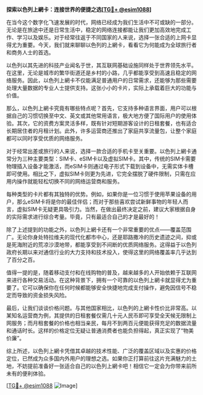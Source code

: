 **探索以色列上網卡：连接世界的便捷之选[[TG💪+ @esim1088](https://t.me/s/esim1088)]**

在当今这个数字化飞速发展的时代，网络已经成为我们生活中不可或缺的一部分。无论是在旅途中还是日常生活中，稳定的网络连接都能让我们更加高效地完成工作、学习以及娱乐。对于经常往返于不同国家的人来说，选择一张合适的上网卡显得尤为重要。今天，我们就来聊聊以色列的上網卡，看看它为何能成为全球旅行者和商务人士的首选。

以色列以其先进的科技产业闻名于世，其互联网基础设施同样处于世界领先水平。在这里，无论是城市的繁华街道还是乡村的小路，几乎都能享受到高速且稳定的网络服务。因此，以色列上網卡不仅能满足普通用户的日常需求，还能够为那些需要处理大量数据的专业人士提供支持。这张小小的卡片，实际上承载着巨大的功能与价值。

那么，以色列上網卡究竟有哪些特点呢？首先，它支持多种语言界面，用户可以根据自己的习惯切换至中文、英文或其他常用语言，极大地方便了国际用户的使用体验。其次，它的资费方案灵活多样，既有针对短期游客设计的日租套餐，也有适合长期居住者的月租计划。此外，许多运营商还推出了家庭共享流量包，让整个家庭都可以同时享受优质的网络服务。

对于经常出差或旅行的人来说，选择一款合适的手机卡至关重要。以色列上網卡通常分为三种主要类型：SIM卡、eSIM卡以及虚拟SIM卡。其中，传统的SIM卡需要物理插入设备才能激活，而eSIM卡则通过电子形式下载到设备中，无需实体卡槽即可使用。相比之下，虚拟SIM卡则更为先进，它完全摆脱了硬件限制，只需在应用内操作就能轻松切换不同的网络运营商和服务。

每种类型的卡片都有其独特的优势。例如，如果你是一位习惯于使用苹果设备的用户，那么eSIM卡将是你的最佳伴侣；而对于那些喜欢尝试新鲜事物的年轻人而言，虚拟SIM卡无疑更具吸引力。当然，在做出最终决定之前，建议大家根据自身的实际需求进行综合考量。毕竟，只有最适合自己的才是最好的！

除了上述提到的功能之外，以色列上網卡还有一个非常重要的优点——覆盖范围广。无论你身处特拉维夫的现代化都市中心，还是耶路撒冷的历史遗迹之间，抑或是死海附近的荒凉沙漠地带，都能享受到不间断的优质网络服务。这得益于以色列政府长期以来对通信行业的大力支持和技术投入，使得这里的网络覆盖率几乎达到了百分之百。

值得一提的是，随着移动支付和在线购物的普及，越来越多的人开始依赖于互联网来进行各种交易活动。在这种背景下，拥有一个可靠的以色列上網卡就显得尤为重要了。它可以确保你在任何时候都能够安全快捷地完成支付操作，避免因信号不稳定而导致的资金损失风险。

最后，让我们谈谈价格问题。与其他国家相比，以色列的上網卡性价比非常高。以某知名运营商为例，其提供的日租套餐仅需几十元人民币即可享受全天候无限制上网服务；而月租套餐的价格也相当亲民，每月不到两百元便能获得充足的数据流量和通话时长。这样的价格定位无疑让普通消费者也能负担得起，真正实现了“物美价廉”。

综上所述，以色列上網卡凭借其卓越的技术性能、广泛的覆盖区域以及实惠的价格定位，已然成为众多国内外用户的理想之选。如果你正打算前往这片充满魅力的土地，不妨提前准备好一张适合自己的以色列上網卡吧！相信它一定会为你带来前所未有的便利体验。

[[TG💪+ @esim1088](https://t.me/s/esim1088) ![Image](https://i.postimg.cc/4NQfJmqS/Snipaste-2025-05-13-00-14-12.png)]